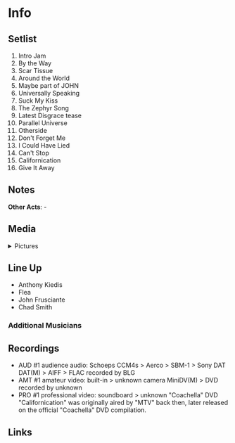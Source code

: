# Info

## Setlist

1. Intro Jam
2. By the Way
3. Scar Tissue
4. Around the World
5. Maybe part of JOHN
6. Universally Speaking
7. Suck My Kiss
8. The Zephyr Song
9. Latest Disgrace tease
10. Parallel Universe
11. Otherside
12. Don't Forget Me
13. I Could Have Lied
14. Can't Stop
15. Californication
16. Give It Away

## Notes

**Other Acts**: -

## Media 

<details>
  <summary>Pictures</summary>
  <!--<img alt="Setlist" title="Setlist" src="_.jpg" height="200" />-->
</details>

## Line Up

* Anthony Kiedis
* Flea
* John Frusciante
* Chad Smith

### Additional Musicians

## Recordings

* AUD #1 audience audio: Schoeps CCM4s > Aerco > SBM-1 > Sony DAT DAT(M) > AIFF > FLAC recorded by BLG  
* AMT #1 amateur video: built-in > unknown camera MiniDV(M) > DVD recorded by unknown 
* PRO #1 professional video: soundboard > unknown "Coachella" DVD "Californication" was originally aired by "MTV" back then, later released on the official "Coachella" DVD compilation.

## Links
